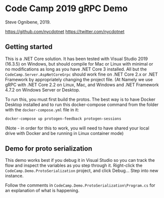 # Code Camp 2019 gRPC Demo

Steve Ognibene, 2019.

https://github.com/nycdotnet
https://twitter.com/nycdotnet

## Getting started

This is a .NET Core solution.  It has been tested with Visual Studio 2019 (16.3.5) on Windows, but should compile for Mac or Linux with minimal or no modifications as long as you have .NET Core 3 installed.  All but the `CodeCamp.Server.AspNetCoreGrpc` should work fine on .NET Core 2.x or .NET Framework by appropriately changing the project file.  (At Namely we use gRPC with .NET Core 2.2 on Linux, Mac, and Windows and .NET Framework 4.7.2 on Windows Server or Desktop.

To run this, you must first build the protos.  The best way is to have Docker Desktop installed and to run this docker-compose command from the folder with the `docker-compose.yml` file in it:

```bash
docker-compose up protogen-feedback protogen-sessions
```

(Note - in order for this to work, you will need to have shared your local drive with Docker and be running in Linux container mode)

## Demo for proto serialization

This demo works best if you debug it in Visual Studio so you can track the flow and inspect the variables as you step through it.  Right-click the `CodeCamp.Demo.ProtoSerialization` project, and click Debug... Step into new instance.

Follow the comments in `CodeCamp.Demo.ProtoSerialization\Program.cs` for an explanation of what is happening.
